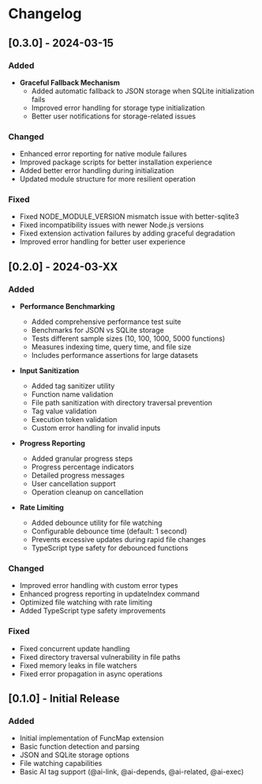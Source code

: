 # Changelog

## [0.3.0] - 2024-03-15

### Added
- **Graceful Fallback Mechanism**
  - Added automatic fallback to JSON storage when SQLite initialization fails
  - Improved error handling for storage type initialization
  - Better user notifications for storage-related issues

### Changed
- Enhanced error reporting for native module failures
- Improved package scripts for better installation experience
- Added better error handling during initialization
- Updated module structure for more resilient operation

### Fixed
- Fixed NODE_MODULE_VERSION mismatch issue with better-sqlite3
- Fixed incompatibility issues with newer Node.js versions
- Fixed extension activation failures by adding graceful degradation
- Improved error handling for better user experience

## [0.2.0] - 2024-03-XX

### Added
- **Performance Benchmarking**
  - Added comprehensive performance test suite
  - Benchmarks for JSON vs SQLite storage
  - Tests different sample sizes (10, 100, 1000, 5000 functions)
  - Measures indexing time, query time, and file size
  - Includes performance assertions for large datasets

- **Input Sanitization**
  - Added tag sanitizer utility
  - Function name validation
  - File path sanitization with directory traversal prevention
  - Tag value validation
  - Execution token validation
  - Custom error handling for invalid inputs

- **Progress Reporting**
  - Added granular progress steps
  - Progress percentage indicators
  - Detailed progress messages
  - User cancellation support
  - Operation cleanup on cancellation

- **Rate Limiting**
  - Added debounce utility for file watching
  - Configurable debounce time (default: 1 second)
  - Prevents excessive updates during rapid file changes
  - TypeScript type safety for debounced functions

### Changed
- Improved error handling with custom error types
- Enhanced progress reporting in updateIndex command
- Optimized file watching with rate limiting
- Added TypeScript type safety improvements

### Fixed
- Fixed concurrent update handling
- Fixed directory traversal vulnerability in file paths
- Fixed memory leaks in file watchers
- Fixed error propagation in async operations

## [0.1.0] - Initial Release

### Added
- Initial implementation of FuncMap extension
- Basic function detection and parsing
- JSON and SQLite storage options
- File watching capabilities
- Basic AI tag support (@ai-link, @ai-depends, @ai-related, @ai-exec) 